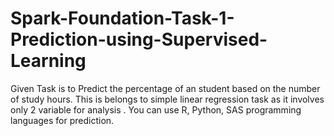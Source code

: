 # Spark-Foundation-Task-1-Prediction-using-Supervised-Learning

Given Task is to Predict the percentage of an student based on the number of study hours. This is belongs to simple linear regression task as it involves only 2 variable for analysis . You can use R, Python, SAS programming languages for prediction.
